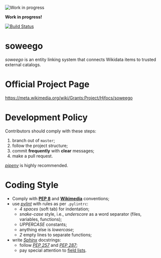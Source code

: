 ![Work in progress](https://mauroparravicini.files.wordpress.com/2011/10/lavori_in_corso.jpg?w=150&h=131)

**Work in progress!**

[![Build Status](https://travis-ci.com/Wikidata/soweego.svg?branch=master)](https://travis-ci.com/Wikidata/soweego)

# soweego
_soweego_ is an entity linking system that connects Wikidata items to trusted external catalogs.

# Official Project Page
https://meta.wikimedia.org/wiki/Grants:Project/Hjfocs/soweego

# Development Policy
Contributors should comply with these steps:
1. branch out of `master`;
2. follow the project structure;
3. commit **frequently** with **clear** messages;
4. make a pull request.

_[pipenv](https://docs.python-guide.org/dev/virtualenvs/#installing-pipenv)_ is highly recommended.

# Coding Style
- Comply with **[PEP 8](https://www.python.org/dev/peps/pep-0008/)** and **[Wikimedia](https://www.mediawiki.org/wiki/Manual:Coding_conventions/Python)** conventions;
- use _[pylint](https://www.pylint.org/)_ with rules as per `.pylintrc`:
  - _4 spaces_ (soft tab) for indentation;
  - _snake-case_ style, i.e., _underscore_ as a word separator (files, variables, functions);
  - _UPPERCASE_ constants;
  - anything else is _lowercase_;
  - _2_ empty lines to separate functions;
- write _[Sphinx](http://www.sphinx-doc.org/en/stable/)_ docstrings:
  - follow _[PEP 257](https://www.python.org/dev/peps/pep-0257/)_ and _[PEP 287](https://www.python.org/dev/peps/pep-0287/)_;
  - pay special attention to [field lists](http://sphinx-doc.org/domains.html#info-field-lists).
